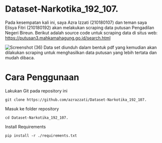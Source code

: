 # Dataset-Narkotika_192_107.
Pada kesempatan kali ini, saya Azra Izzati (210180107) dan teman saya Elisya Fitri (210180192) akan melakukan scraping data putusan Pengadilan Negeri Bireun.
Berikut adalah source code untuk scraping data di situs web: https://putusan3.mahkamahagung.go.id/search.html

![Screenshot (36)](https://github.com/azrazzati/Dataset-Narkotika_192_107./assets/99396454/1d896fc8-c580-43db-9782-2eae53ef2111)
Data set diunduh dalam bentuk pdf yang kemudian akan dilakukan scraping untuk menghasilkan data putusan yang lebih tertata dan mudah dibaca.

# Cara Penggunaan
Lakukan Git pada repository ini
```
git clone https://github.com/azrazzati/Dataset-Narkotika_192_107.
```

Masuk ke folder repository
```
cd Dataset-Narkotika_192_107.
```

Install Requirements
```
pip install -r ./requirements.txt
```
